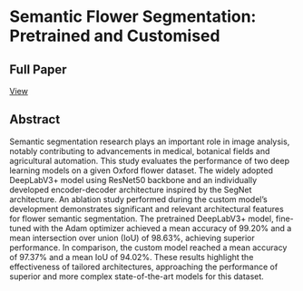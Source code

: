 # Semantic Flower Segmentation: Pretrained and Customised

## Full Paper

[View](./report.pdf)
## Abstract
Semantic segmentation research plays an important role in
image analysis, notably contributing to advancements in
medical, botanical fields and agricultural automation. This
study evaluates the performance of two deep learning
models on a given Oxford flower dataset. The widely
adopted DeepLabV3+ model using ResNet50 backbone and
an individually developed encoder-decoder architecture
inspired by the SegNet architecture. An ablation study
performed during the custom model’s development
demonstrates significant and relevant architectural features
for flower semantic segmentation. The pretrained
DeepLabV3+ model, fine-tuned with the Adam optimizer
achieved a mean accuracy of 99.20% and a mean
intersection over union (IoU) of 98.63%, achieving superior
performance. In comparison, the custom model reached a
mean accuracy of 97.37% and a mean IoU of 94.02%. These
results highlight the effectiveness of tailored architectures,
approaching the performance of superior and more complex
state-of-the-art models for this dataset.
